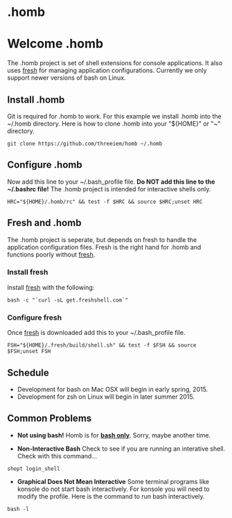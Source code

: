 .homb
====

# Welcome .homb 

The .homb project is set of shell extensions for console applications. It also
uses <a href="http://freshshell.com/">fresh</a> for managing application 
configurations. Currently we only support newer versions of bash on Linux.

## Install .homb

Git is required for .homb to work. For this example we install .homb into the
~/.homb directory. Here is how to clone .homb into your "${HOME}" or "~" 
directory.

```
git clone https://github.com/threeiem/homb ~/.homb
```

## Configure .homb

Now add this line to your ~/.bash_profile file. <b>Do NOT add this line to the
~/.bashrc file!</b> The .homb project is intended for interactive shells only.

```
HRC="${HOME}/.homb/rc" && test -f $HRC && source $HRC;unset HRC
```

## Fresh and .homb

The .homb project is seperate, but depends on fresh to handle the application
configuration files. Fresh is the right hand for .homb and functions poorly 
without <a href="http://freshshell.com/">fresh</a>.

### Install fresh

Install  <a href="http://freshshell.com/">fresh</a> with the following:

```
bash -c "`curl -sL get.freshshell.com`"
```

### Configure fresh

Once  <a href="http://freshshell.com/">fresh</a> is downloaded add this to your ~/.bash_profile file.


```
FSH="${HOME}/.fresh/build/shell.sh" && test -f $FSH && source $FSH;unset FSH
```

## Schedule

* Development for bash on Mac OSX will begin in early spring, 2015.
* Development for zsh on Linux will begin in later summer 2015.


## Common Problems

* <b>Not using bash!</b> Homb is for <b><u>bash only</u></b>. Sorry, maybe another time.

* <b>Non-Interactive Bash</b> Check to see if you are running an interative shell. Check with this command...

```
shopt login_shell
```

* <b>Graphical Does Not Mean Interactive</b> Some terminal programs like konsole do not start bash interactively. For konsole you will need to modify the profile. Here is the command to run bash interactively.

```
bash -l
```

